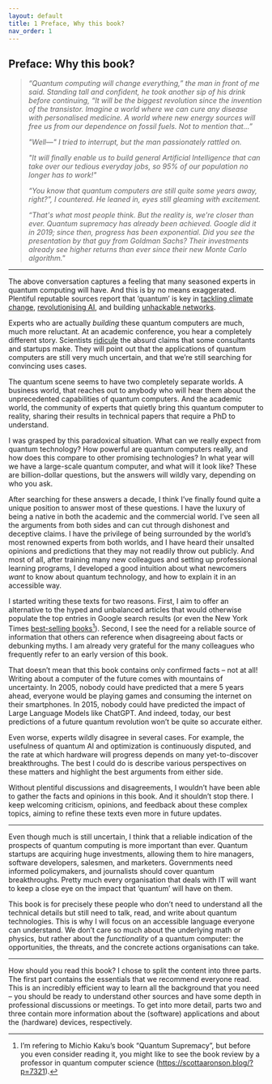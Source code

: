 ```yaml
---
layout: default
title: 1 Preface, Why this book?
nav_order: 1
---
```


## Preface: Why this book?

> *“Quantum computing will change everything,” the man in front of me
> said. Standing tall and confident, he took another sip of his drink
> before continuing, “It will be the biggest revolution since the
> invention of the transistor. Imagine a world where we can cure any
> disease with personalised medicine. A world where new energy sources
> will free us from our dependence on fossil fuels. Not to mention
> that…”*
>
> *"Well—" I tried to interrupt, but the man passionately rattled on.*
>
> *"It will finally enable us to build general Artificial Intelligence
> that can take over our tedious everyday jobs, so 95% of our population
> no longer has to work!"*
>
> *“You know that quantum computers are still quite some years away,
> right?”, I countered. He leaned in, eyes still gleaming with
> excitement.*
>
> *“That's what most people think. But the reality is, we're closer than
> ever. Quantum supremacy has already been achieved. Google did it in
> 2019; since then, progress has been exponential. Did you see the
> presentation by that guy from Goldman Sachs? Their investments already
> see higher returns than ever since their new Monte Carlo algorithm."*

----

The above conversation captures a feeling that many seasoned experts in
quantum computing will have. And this is by no means exaggerated.
Plentiful reputable sources report that ‘quantum’ is key in [tackling
climate
change](https://www.mckinsey.com/capabilities/mckinsey-digital/our-insights/quantum-computing-just-might-save-the-planet),
[revolutionising
AI](https://www.forbes.com/sites/forbestechcouncil/2024/05/02/six-ground-breaking-industries-quantum-computing-is-projected-to-revolutionize/),
and building [unhackable
networks](https://www.newscientist.com/article/2368353-an-unhackable-quantum-internet-is-being-built-in-new-york-city/).

Experts who are actually *building* these quantum computers are much,
much more reluctant. At an academic conference, you hear a completely
different story. Scientists
[ridicule](https://twitter.com/DulwichQuantum) the absurd claims that
some consultants and startups make. They will point out that the
applications of quantum computers are still very much uncertain, and
that we’re still searching for convincing uses cases.

The quantum scene seems to have two completely separate worlds. A
business world, that reaches out to anybody who will hear them about the
unprecedented capabilities of quantum computers. And the academic world,
the community of experts that quietly bring this quantum computer to
reality, sharing their results in technical papers that require a PhD to
understand.

I was grasped by this paradoxical situation. What can we really expect
from quantum technology? How powerful are quantum computers really, and
how does this compare to other promising technologies? In what year will
we have a large-scale quantum computer, and what will it look like?
These are billion-dollar questions, but the answers will wildly vary,
depending on who you ask.

After searching for these answers a decade, I think I’ve finally found
quite a unique position to answer most of these questions. I have the
luxury of being a native in both the academic and the commercial world.
I’ve seen all the arguments from both sides and can cut through
dishonest and deceptive claims. I have the privilege of being surrounded
by the world’s most renowned experts from both worlds, and I have heard
their unsalted opinions and predictions that they may not readily throw
out publicly. And most of all, after training many new colleagues and
setting up professional learning programs, I developed a good intuition
about what newcomers *want* to know about quantum technology, and how to
explain it in an accessible way.

I started writing these texts for two reasons. First, I aim to offer an
alternative to the hyped and unbalanced articles that would otherwise
populate the top entries in Google search results (or even the New York
Times [best-selling
books](https://en.wikipedia.org/wiki/Quantum_Supremacy)[^1]). Second, I
see the need for a reliable source of information that others can
reference when disagreeing about facts or debunking myths. I am already
very grateful for the many colleagues who frequently refer to an early
version of this book.

That doesn’t mean that this book contains only confirmed facts – not at
all! Writing about a computer of the future comes with mountains of
uncertainty. In 2005, nobody could have predicted that a mere 5 years
ahead, everyone would be playing games and consuming the internet on
their smartphones. In 2015, nobody could have predicted the impact of
Large Language Models like ChatGPT. And indeed, today, our best
predictions of a future quantum revolution won’t be quite so accurate
either.

Even worse, experts wildly disagree in several cases. For example, the
usefulness of quantum AI and optimization is continuously disputed, and
the rate at which hardware will progress depends on many yet-to-discover
breakthroughs. The best I could do is describe various perspectives on
these matters and highlight the best arguments from either side.

Without plentiful discussions and disagreements, I wouldn’t have been
able to gather the facts and opinions in this book. And it shouldn’t
stop there. I keep welcoming criticism, opinions, and feedback about
these complex topics, aiming to refine these texts even more in future
updates.

----

Even though much is still uncertain, I think that a reliable indication
of the prospects of quantum computing is more important than ever.
Quantum startups are acquiring huge investments, allowing them to hire
managers, software developers, salesmen, and marketers. Governments need
informed policymakers, and journalists should cover quantum
breakthroughs. Pretty much every organisation that deals with IT will
want to keep a close eye on the impact that ‘quantum’ will have on them.

This book is for precisely these people who don’t need to understand all
the technical details but still need to talk, read, and write about
quantum technologies. This is why I will focus on an accessible language
everyone can understand. We don’t care so much about the underlying math
or physics, but rather about the *functionality* of a quantum computer:
the opportunities, the threats, and the concrete actions organisations
can take.

----

How should you read this book? I chose to split the content into three
parts. The first part contains the essentials that we recommend everyone
read. This is an incredibly efficient way to learn all the background
that you need – you should be ready to understand other sources and have
some depth in professional discussions or meetings. To get into more
detail, parts two and three contain more information about the
(software) applications and about the (hardware) devices, respectively.

[^1]: I’m refering to Michio Kaku’s book “Quantum Supremacy”, but before
    you even consider reading it, you might like to see the book review
    by a professor in quantum computer science
    (<https://scottaaronson.blog/?p=7321>).

